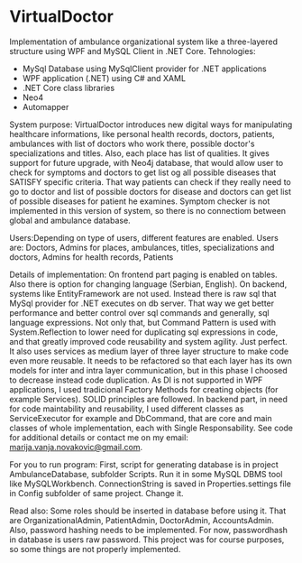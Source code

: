 # VirtualDoctor
Implementation of ambulance organizational system like a three-layered structure using WPF and MySQL Client in .NET Core.
Tehnologies:
- MySql Database using MySqlClient provider     for .NET applications
- WPF application (.NET) using C# and XAML
- .NET Core class libraries
- Neo4
- Automapper

System purpose:
VirtualDoctor introduces new digital ways for manipulating healthcare informations, like personal health records, doctors, patients, ambulances with list of doctors who work there, possible doctor's specializations and titles. Also, each place has list of qualities. It gives support for future upgrade, with Neo4j database, that would allow user to check for symptoms and doctors to get list og all possible diseases that SATISFY specific criteria. That way patients can check if they really need to go to doctor and list of possible doctors for disease and doctors can get list of possible diseases for patient he examines. Symptom checker is not implemented in this version of system, so there is no connectiom between global and ambulance database.

Users:Depending on type of users, different features are enabled. Users are:
Doctors, Admins for places, ambulances, titles, specializations and doctors, Admins for health records, Patients

Details of implementation:
 On frontend part paging is enabled on tables. Also there is option for changing language (Serbian, English). On backend, systems like EntityFramework are not used. Instead there is raw sql that MySql provider for .NET executes on db server. That way we get better performance and better control over sql commands and generally, sql language expressions. Not only that, but Command Pattern is used with System.Reflection to lower need for duplicating sql expressions in code, and that greatly improved code reusability and system agility. Just perfect. It also uses services as medium layer of three layer structure to make code even more reusable. It needs to be refactored so that each layer has its own models for inter and intra layer communication, but in this phase I choosed to decrease instead code duplication. 
As DI is not supported in WPF applications, I used tradicional Factory Methods for creating objects (for example Services). SOLID principles are followed. In backend part, in need for code maintability and reusability, I used different classes as ServiceExecutor for example and DbCommand, that are core and main classes of whole implementation, each with Single Responsability. See code for additional details or contact me on my email: marija.vanja.novakovic@gmail.com. 

For you to run program:
First, script for generating database is in project AmbulanceDatabase, subfolder Scripts. Run it in some MySQL DBMS tool like MySQLWorkbench. ConnectionString is saved in Properties.settings file in Config subfolder of same project. Change it.

Read also:
Some roles should be inserted in database before using it. That are OrganizationalAdmin, PatientAdmin, DoctorAdmin, AccountsAdmin. Also, password hashing needs to be implemented. For now, passwordhash in database is users raw password. This project was for course purposes, so some things are not properly implemented.
